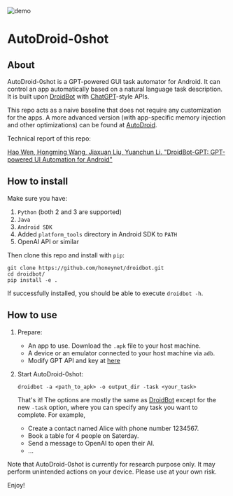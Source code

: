 ![demo](droidbot/resources/dummy_documents/DroidBot-GPT-demo.gif)

# AutoDroid-0shot

## About

AutoDroid-0shot is a GPT-powered GUI task automator for Android.
It can control an app automatically based on a natural language task description.
It is built upon [DroidBot](https://github.com/honeynet/droidbot) with [ChatGPT](https://chat.openai.com/)-style APIs.

This repo acts as a naive baseline that does not require any customization for the apps. 
A more advanced version (with app-specific memory injection and other optimizations) can be found at [AutoDroid](https://github.com/MobileLLM/AutoDroid).

Technical report of this repo:

[Hao Wen, Hongming Wang, Jiaxuan Liu, Yuanchun Li. "DroidBot-GPT: GPT-powered UI Automation for Android"](https://arxiv.org/abs/2304.07061)


## How to install

Make sure you have:

1. `Python` (both 2 and 3 are supported)
2. `Java`
3. `Android SDK`
4. Added `platform_tools` directory in Android SDK to `PATH`
5. OpenAI API or similar

Then clone this repo and install with `pip`:

```shell
git clone https://github.com/honeynet/droidbot.git
cd droidbot/
pip install -e .
```

If successfully installed, you should be able to execute `droidbot -h`.

## How to use

1. Prepare:

    + An app to use. Download the `.apk` file to your host machine.
    + A device or an emulator connected to your host machine via `adb`.
    + Modify GPT API and key at [here](https://github.com/MobileLLM/DroidBot-GPT/blob/09c0d5d380c508f244321e236edb5697c59983e3/droidbot/input_policy.py#L740C6-L740C6)

2. Start AutoDroid-0shot:

    ```
    droidbot -a <path_to_apk> -o output_dir -task <your_task>
    ```
    That's it! The options are mostly the same as [DroidBot](https://github.com/honeynet/droidbot) except for the new `-task` option, where you can specify any task you want to complete. For example,

    - Create a contact named Alice with phone number 1234567.
    - Book a table for 4 people on Saterday.
    - Send a message to OpenAI to open their AI.
    - ...

Note that AutoDroid-0shot is currently for research purpose only. It may perform unintended actions on your device. Please use at your own risk.

Enjoy!

